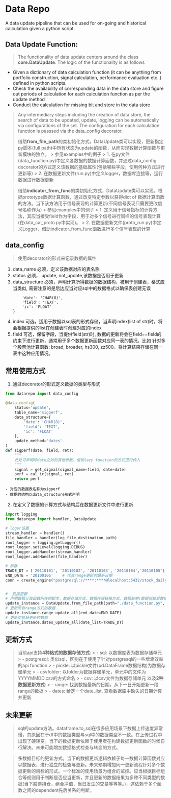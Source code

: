 # Data Repo

A data update pipeline that can be used for on-going and historical calculation given a python script.

## Data Update Function:
> The functionality of data update centers around the class **core.DataUpdate**. The logic of the functionality is as follows
- Given a dictionary of data calculation function (it can be anything from portfolio construction, signal calculation, performance evaluation etc..) defined in python scripts.
- Check the availability of corresponding data in the data store and figure out periods of calculation for each calculation function as per the update method
- Conduct the calculation for missing bit and store in the data store

> Any intermediary steps including the creation of data store, the search of data to be updated, update, logging can be automatically via configurations of the set. The configuration for each calculation function is passsed via the data_config decorator.
>
> 
> 借助**from_file_path**的类初始化方式，DataUpdate类可以实现，更新指定py脚本(full path)中所有状态为update的函数，从而实现数据计算函数与更新模块的独立。
    > 参见examples中的例子
    > 1. 在py文件(data_function.py)中定义各数据的数据计算函数，并通过data_config decorator的方式定义该数据的基础属性(包括哪些字段，使用何种方式进行更新等)
    > 2. 在数据更新文件(run.py)中定义logger，数据库连接等，运行数据进行数据更新

> 借助**indicator_from_func**的类初始化方式，DataUpdate类可以实现，根据prototype数据计算函数，通过改变特定参数以获得dict of 数据计算函数的方法。当下该方法用于信号表现的计算更新(不同信号表现只需要更改信号名称作为)
    > 参见examples中的例子
    > 1. 定义用于信号指标的计算方法，其应当接受field作为字段，用于对多个信号进行同样的信号表现计算(在data_cal_proto.py中实现)。
    > 2. 在数据更新文件(proto_run.py)中定义Logger，借助indicator_from_func函数进行多个信号表现的计算



## data_config
> 使用decorator的形式来记录数据的属性
1. data_name
    必须，定义该数据对应的表名称
2. status
    必须， update, not_update,该数据是否用于更新
3. data_structure
    必须，声明计算所得数据的数据结构，被用于创建表，格式应当类似, 需要注意的是后边应当对应sql中的数据格式以确保表创建无误
    ```python{
        'date': 'CHAR(8)',
        'field': 'TEXT',
        'ic': 'FLOAT'
    }
    ```
4. index
    可选，适用于数据以sql表的形式存储，当声明index(list of str)时，将会根据提供的list在创建表时创建对应的index
5. field
    可选，保留字段，当提供field(str)时, 数据的更新将会在field==field的约束下进行更新，通常用于多个数据更新函数对应同一表的情况。比如
    针对多个股票池计算函数: broad, broader, hs300, zz500。将计算结果存储在同一表中这种应用情况。


## 常用使用方式
1. 通过decorator的形式定义数据的类型与形式
```python
from datarepo import data_config

@data_config(
    status='update',
    table_name='sigperf',
    data_structure={
        'date': 'CHAR(8)',
        'field': 'TEXT',
        'ic': 'FLOAT'
    },
    update_method='dates'
)
def sigperf(date, field, ret):
    """
    此处可声明除date之外的其他参数，借助lazy function的方式进行传入
    """
    signal = get_signal(signal_name=field, date=date)
    perf = cal_ic(signal, ret)
    return perf 
```
    - 对应的数据表名称为sigperf
    - 数据的结构以data_structure形式声明

2. 在定义了数据的计算方式与结构后在数据更新文件中进行更新
```python
import logging
from datarepo import handler, DataUpdate

# loger设置
stream_handler = handler()
file_handler = handler(log_file_destination_path)
root_logger = logging.getLogger()
root_logger.setLevel(logging.DEBUG)
root_logger.addHandler(stream_handler)
root_logger.addHandler(file_handler)

# 参数 
TRADE_DT = ['20110101', '20110102', '20110103', '20110104','20110105']     # 代表dates更新需要保有的所有日期， 会更新对应数据表中所缺失的日期
END_DATE = '20100106'    # 代表range更新的最新日期
conn = create_engine("postgresql://****:****@localhost:5432/stock_daily")  # 数据存储链接


#  数据更新 
# 声明数据计算函数所在的脚本，数据存储方式，数据存储链接方式，数据基期(数据创建后数据开始更新日期，只应用于range更新方式)
update_instance = DataUpdate.from_file_path(path="./data_function.py", storage_type="sql", conn=conn, base_date='20100101')
# 更新所有range方式的数据
update_instance.range_update_all(end_date=END_DATE)
# 更新交易日更新的数据
update_instance.dates_update_all(date_list=TRADE_DT)
```



## 更新方式
> 当前api支持**4种格式的数据存储方式**:
    > - sql: 以数据库表为数据存储单元
    > - postgresql: 类似sql，区别在于使用了针对postgresql的一些增添效率的api function
    > - pickle: 以pickle文件(pd.DataFrame数据结构)为数据存储单元
    > - csvfolder: 以folder为数据存储单元，单元中的文件为YYYYMMDD.csv的方式命名
    > - csv: 以csv文件为数据存储单元
> 以及**2种数据更新方式**:
    > - range: 找到数据最新的日期，从下一日开始更新一段range的数据
    > - dates: 给定一个date_list, 查看数据库中缺失的日期计算并更新


## 未来更新
> sql的update方法。dataframe.to_sql在很多应用场景下数据上传速度异常慢，其原因在于df中的数据类型与sql中的数据类型不一致。在上传过程中出现了硬转变。当下的数据更新依赖于使用者在构建数据更新函数的时候自行解决。未来可能增加数据格式检查与转变的方式。

> 多数据目标的更新方式。当下的数据更新逻辑依赖于每一数据计算函数对应以数据表，进行独立的检查与更新。未来预期增加同一更新流程针对多个数据更新的目标的形式。一个标准的使用场景为组合的监控。应当根据目标组合等规则用于判断是否应当更新，并且更新的数据结果为多种不同类型的数据(当下股票持仓，组合净值，当日发生的交易等等等。)，这依赖于多个函数之间的dependent先后关系的判断。








